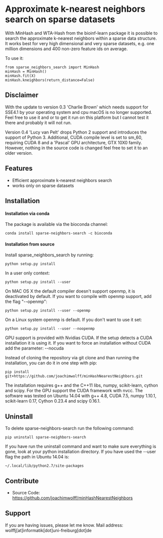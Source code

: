 # Approximate k-nearest neighbors search on sparse datasets
With MinHash and WTA-Hash from the bioinf-learn package it is possible to search the approximate k-nearest neighbors 
within a sparse data structure. It works best for very high dimensional and very sparse datasets, e.g. one million dimensions and 400 non-zero feature ids on average.

To use it:

    from sparse_neighbors_search import MinHash
    minHash = MinHash()
    minHash.fit(X)
    minHash.kneighbors(return_distance=False)

Disclaimer
----------

With the update to version 0.3 'Charlie Brown' which needs support for SSE4.1 by your operating system and cpu macOS is no longer supported. Feel free to use it and or to get it run on this platform but I cannot test it there and probably it will not run.

Version 0.4 'Lucy van Pelt' drops Python 2 support and introduces the support of Python 3. Additional, CUDA compile level is set to sm_60, requiring CUDA 8 and a 'Pascal'  GPU architecture, GTX 10X0 family. However, nothing in the source code is changed feel free to set it to an older version.

Features
--------

- Efficient approximate k-nearest neighbors search
- works only on sparse datasets

## Installation

#### Installation via conda

The package is available via the bioconda channel:

	conda install sparse-neighbors-search -c bioconda


#### Installation from source

Install sparse_neighbors_search by running:

    python setup.py install

In a user only context:

	python setup.py install --user

On MAC OS X the default compiler doesn't support openmp, it is deactivated by default. If you want to compile with openmp support, add the flag "--openmp":
	
	python setup.py install --user --openmp

On a Linux system openmp is default. If you don't want to use it set:
	
	python setup.py install --user --noopenmp

GPU support is provided with Nvidias CUDA. If the setup detects a CUDA installation it is using it. If you want to force an installation without CUDA add the parameter:
	--nocuda

Instead of cloning the repository via git clone and than running the installation, you can do it in one step with pip:
	
	pip install git+https://github.com/joachimwolff/minHashNearestNeighbors.git

The installation requires g++ and the C++11 libs, numpy, scikit-learn, cython and scipy. For the GPU support the CUDA framework with nvcc.
The software was tested on Ubuntu 14.04 with g++ 4.8, CUDA 7.5, numpy 1.10.1, scikit-learn 0.17, Cython 0.23.4 and scipy 0.16.1.

Uninstall
---------
To delete sparse-neighbors-search run the following command:

	pip uninstall sparse-neighbors-search

If you have run the uninstall command and want to make sure everything is gone, look at your python installation directory.
If you have used the --user flag the path in Ubuntu 14.04 is:

	~/.local/lib/python2.7/site-packages


Contribute
----------

- Source Code: https://github.com/joachimwolff/minHashNearestNeighbors

Support
-------

If you are having issues, please let me know.
Mail address: wolffj[at]informatik[dot]uni-freiburg[dot]de

